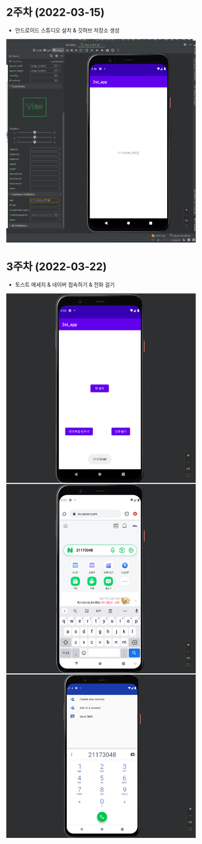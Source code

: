 # 2주차 (2022-03-15)
  - 안드로이드 스튜디오 설치 & 깃허브 저장소 생성

<img width="" height="" src="./pic/2st.PNG"></img>

# 3주차 (2022-03-22)
  - 토스트 메세지 & 네이버 접속하기 & 전화 걸기

<img width="" height="" src="./pic/3주차_토스트.png"></img>
<img width="" height="" src="./pic/3주차_네이버.png"></img>
<img width="" height="" src="./pic/3주차_전화걸기.png"></img>
